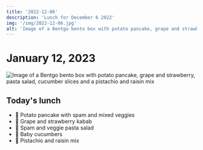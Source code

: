 ```yaml
---
title: '2022-12-06'
description: 'Lunch for December 6 2022'
img: '/img/2022-12-06.jpg'
alt: 'Image of a Bentgo bento box with potato pancake, grape and strawberry, pasta salad, cucumber slices and a pistachio and raisin mix'
---
```

# January 12, 2023

![Image of a Bentgo bento box with potato pancake, grape and strawberry, pasta salad, cucumber slices and a pistachio and raisin mix](/img/2022-12-06.jpg)

## Today's lunch
* 🥔 Potato pancake with spam and mixed veggies
* 🍓 Grape and strawberry kabab
* 🥗 Spam and veggie pasta salad
* 🥒 Baby cucumbers
* 🥜 Pistachio and raisin mix